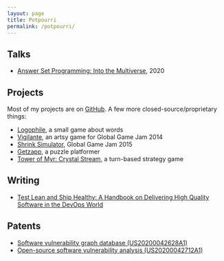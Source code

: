 ```yaml
---
layout: page
title: Potpourri
permalink: /potpourri/
---
```


## Talks

- [Answer Set Programming: Into the Multiverse](/talks/asp), 2020

## Projects

Most of my projects are on [GitHub](https://github.com/dariusf). A few more closed-source/proprietary things:

- [Logophile](https://play.google.com/store/apps/details?id=io.github.dariusf.logophile), a small game about words
- [Vigilante](http://globalgamejam.org/2014/games/vigilante), an artsy game for Global Game Jam 2014
- [Shrink Simulator](https://globalgamejam.org/2015/games/shrink-simulator-2015), Global Game Jam 2015
- [Getzapp](http://gamelab.sutd.edu.sg/training/project/getzapp/), a puzzle platformer
- [Tower of Myr: Crystal Stream](http://gamelab.sutd.edu.sg/training/project/tom-crystalstream/), a turn-based strategy game

## Writing

- [Test Lean and Ship Healthy: A Handbook on Delivering High Quality Software in the DevOps World](https://srcclr.github.io/test-lean/)

## Patents

- [Software vulnerability graph database (US20200042628A1)](https://patents.google.com/patent/US20200042628A1/en)
- [Open-source software vulnerability analysis (US20200042712A1)](https://patents.google.com/patent/US20200042712A1/en)
